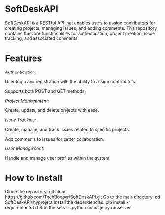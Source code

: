 # **SoftDeskAPI**

SoftDeskAPI is a RESTful API that enables users to assign contributors for creating projects, managing issues, and adding comments. This repository contains the core functionalities for authentication, project creation, issue tracking, and associated comments.

# **Features**

*Authentication:*

User login and registration with the ability to assign contributors.

Supports both POST and GET methods.

*Project Management:*

Create, update, and delete projects with ease.

*Issue Tracking:*

Create, manage, and track issues related to specific projects.

Add comments to issues for better collaboration.

*User Management:*

Handle and manage user profiles within the system.

# **How to Install**

Clone the repository: git clone https://github.com/TechBooper/SoftDeskAPI.git
Go to the main directory: cd SoftDeskAPI/myproject
Install the dependencies: pip install -r requirements.txt
Run the server: python manage.py runserver

